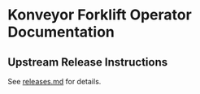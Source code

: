 # Konveyor Forklift Operator Documentation

## Upstream Release Instructions
See [releases.md](./releases.md) for details.
